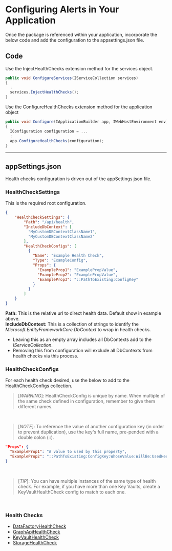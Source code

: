 # Configuring Alerts in Your Application

Once the package is referenced within your application, incorporate the below code and add the configuration to the appsettings.json file.

## Code

Use the InjectHealthChecks extension method for the services object.
```c#
public void ConfigureServices(IServiceCollection services)
{
  :
  services.InjectHealthChecks();
}
```

Use the ConfigureHealthChecks extension method for the application object
```c#
public void Configure(IApplicationBuilder app, IWebHostEnvironment env)
{
  IConfiguration configuration = ...
  :
  app.ConfigureHealthChecks(configuration);
}
```
---

## appSettings.json
Health checks configuration is driven out of the appSettings json file.

### **HealthCheckSettings**
This is the required root configuration.  
```json
{
    "HealthCheckSettings": {
        "Path": "/api/health",
        "IncludeDbContext": [
          "MyCustomDBContextClassName1",
          "MyCustomDBContextClassName2"
        ],
        "HealthCheckConfigs": [
          {
            "Name": "Example Health Check",
            "Type": "ExampleConfig",
            "Props": {
              "ExampleProp1": "ExamplePropValue",
              "ExampleProp2": "ExamplePropValue",
              "ExampleProp3": "::PathToExisting:ConfigKey"
            }
          }
        ]
    }
}
```
**Path:** This is the relative url to direct health data.  Default show in example above.  
**IncludeDbContext:** This is a collection of strings to identify the _Microsoft.EntityFrameworkCore.DbContext_ to wrap in health checks.  
  * Leaving this as an empty array includes all DbContexts add to the _IServiceCollection_.
  * Removing this from configuration will exclude all DbContexts from health checks via this process.

### **HealthCheckConfigs**
For each health check desired, use the below to add to the HealthCheckConfigs collection.

> [_WARNING_]:  HealthCheckConfig is unique by name.  When multiple of the same check defined in configuration, remember to give them different names.  

<br />

> [_NOTE_]:  To reference the value of another configuration key (in order to prevent duplication), use the key's full name, pre-pended with a double colon (::).
```json
"Props": {
  "ExampleProp1": "A value to used by this property",
  "ExampleProp2": "::PathToExisting:ConfigKey:WhoseValue:WillBe:UsedHere"
}
```

<br />

> [_TIP_]: You can have multiple instances of the same type of health check.  For example, if you have more than one Key Vaults, create a KeyVaultHealthCheck config to match to each one.

<br />

### **Health Checks**
- [DataFactoryHealthCheck](/docs/DataFactoryHealthCheck.md)
- [GraphApiHealthCheck](/docs/GraphApiHealthCheck.md)
- [KeyVaultHealthCheck](/docs/KeyVaultHealthCheck.md)
- [StorageHealthCheck](/docs/StorageHealthCheck.md)

